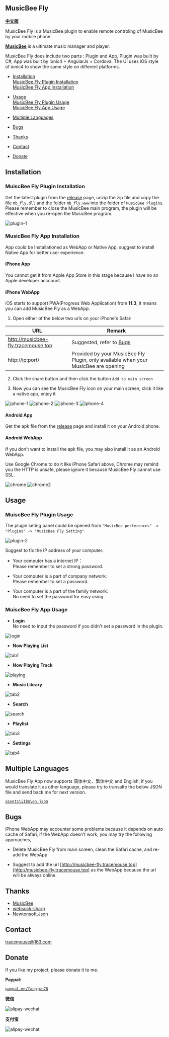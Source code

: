 ## MusicBee Fly ##

[**中文版**](README-CN.md)

MusicBee Fly is a MusicBee plugin to enable remote controling of MusicBee by your mobile phone.

[**MusicBee**](http://www.getmusicbee.com/) is a ultimate music manager and player.  

MusicBee Fly does include two parts : Plugin and App, Plugin was built by C#, App was built by ionic4 + AngularJs + Cordova. The UI uses iOS style of ionic4 to show the same style on different platforms. 

- [Installation](#Installation)  
  [MusicBee Fly Plugin Installation](#MuiscBee-Fly-Plugin-Installation)   
  [MusicBee Fly App Installation](#MuiscBee-Fly-App-Installation)   

- [Usage](#Usage)   
  [MusicBee Fly Plugin Usage](#MuiscBee-Fly-Plugin-Usage)  
  [MusicBee Fly App Usage](#MuiscBee-Fly-App-Usage)   

- [Multiple Languages](#Multiple-Languages)

- [Bugs](#Bugs)

- [Thanks](#Thanks)

- [Contact](#Contact)

- [Donate](#Donate)

## Installation ##

### MuiscBee Fly Plugin Installation ###

Get the latest plugin from the [release](https://github.com/tracemouse/MusicBeeFly/releases) page,
unzip the zip file and copy the file `mb_fly.dll` and the folder `mb_fly.www` into the folder of `MusicBee Plugins`.
Please remember to close the MusicBee main program, the plugin will be effective when you re-open the MusicBee program. 

![plugin-1](https://tracemouse.github.io/MusicBeeFly/docs/plugin-1.png)

### MusicBee Fly App Installation ###

App could be Installationed as WebApp or Native App, suggest to install Native App for better user experience.

#### iPhone App ####

You cannot get it from Apple App Store in this stage because I have no an Apple developer acccount.

#### iPhone WebApp ####

iOS starts to support PWA(Progress Web Application) from **11.3**, it means you can add MusicBee Fly as a WebApp.  
 
1) Open either of the below two urls on your iPhone's Safari

URL  | Remark
 ---- | -----  
http://musicbee-fly.tracemouse.top  |  Suggested, refer to [Bugs](#Bugs)
http://ip:port/  |  Provided by your MusicBee Fly Plugin, only available when your MusicBee are opening

2) Click the share button and then click the button `Add to main screen`

3) Now you can see the MusicBee Fly icon on your main screen, click it like a native app, enjoy it

![iphone-1](https://tracemouse.github.io/MusicBeeFly/docs/iphone-1.png)
![iphone-2](https://tracemouse.github.io/MusicBeeFly/docs/iphone-2.png)
![iphone-3](https://tracemouse.github.io/MusicBeeFly/docs/iphone-3.png)
![iphone-4](https://tracemouse.github.io/MusicBeeFly/docs/iphone-4.png)

#### Android App ####

Get the apk file from the [release](https://github.com/tracemouse/MusicBeeFly/releases) page and install it on your Android phone.

#### Android WebApp ####

If you don't want to install the apk file, you may also install it as an Android WebApp. 

Use Google Chrome to do it like iPhone Safari above, Chrome may remind you the HTTP is unsafe, please ignore it because MusicBee Fly cannot use SSL.

![chrome](https://tracemouse.github.io/MusicBeeFly/docs/chrome.png)
![chrome2](https://tracemouse.github.io/MusicBeeFly/docs/chrome-2.png)

## Usage ##

### MuiscBee Fly Plugin Usage ###

The plugin seting panel could be opened from `"MusicBee perferences" -> "Plugins" -> "MusicBee Fly Setting"`. 

![plugin-2](https://tracemouse.github.io/MusicBeeFly/docs/plugin-2.png)

Suggest to fix the IP address of your computer.

- Your computer has a internet IP：  
Please remember to set a strong password.

- Your computer is a part of company network:  
Please remember to set a password.

- Your computer is a part of the family network:   
No need to set the password for easy using.

### MuiscBee Fly App Usage ###

- **Login**  
No need to input the password if you didn't set a password in the plugin.

![login](https://tracemouse.github.io/MusicBeeFly/docs/login.png)

- **Now Playing List**  

![tab1](https://tracemouse.github.io/MusicBeeFly/docs/tab1.png)

- **Now Playing Track**

![playing](https://tracemouse.github.io/MusicBeeFly/docs/playing.png)

- **Music Library**  

![tab2](https://tracemouse.github.io/MusicBeeFly/docs/tab2.png)

- **Search**  

![search](https://tracemouse.github.io/MusicBeeFly/docs/search.png)

- **Playlist**  

![tab3](https://tracemouse.github.io/MusicBeeFly/docs/tab3.png)

- **Settings**

![tab4](https://tracemouse.github.io/MusicBeeFly/docs/tab4.png)
 

## Multiple Languages ##

MusicBee Fly App now supports 简体中文、繁体中文 and English, if you would translate it as other language, please try to transalte the below JSON file and send back me for next version.

[`assets\i18n\en.json`](https://tracemouse.github.io/MusicBeeFly/assets/i18n/en.json)

## Bugs ##

iPhone WebApp may eccounter some problems because it depends on auto cache of Safari, if the WebApp doesn't work, you may try the following approaches,

- Delete MusicBee Fly from main screen, clean the Safari cache, and re-add the WebApp

- Suggest to add the url [http://musicbee-fly.tracemouse.top](http://musicbee-fly.tracemouse.top)  as the WebApp because the url will be always online.

## Thanks ##

- [MusicBee](http://www.getmusicbee.com/) 
- [websock-sharp](https://github.com/sta/websocket-sharp)
- [Newtonsoft.Json](https://github.com/JamesNK/Newtonsoft.Json)


## Contact ##

<tracemouse@163.com>

## Donate ##

If you like my project, please donate it to me.

**Paypal:**  

[`paypal.me/Yangjun78`](https://paypal.me/Yangjun78)

**微信**

![alipay-wechat](https://tracemouse.github.io/MusicBeeFly/docs/wechat.png)

**支付宝**

![alipay-wechat](https://tracemouse.github.io/MusicBeeFly/docs/alipay.png)